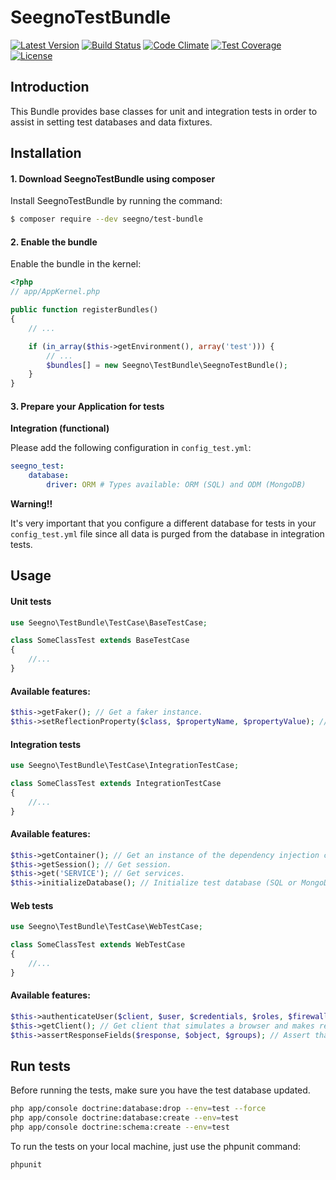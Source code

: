 # SeegnoTestBundle
[![Latest Version][packagist-image]][packagist-url]
[![Build Status][travis-image]][travis-url]
[![Code Climate][codeclimate-gpa-image]][codeclimate-url]
[![Test Coverage][codeclimate-coverage-image]][codeclimate-url]
[![License][license-image]][packagist-url]

## Introduction

This Bundle provides base classes for unit and integration tests in order to assist in setting test databases and data fixtures.

## Installation

#### 1. Download SeegnoTestBundle using composer

Install SeegnoTestBundle by running the command:

``` bash
$ composer require --dev seegno/test-bundle
```

#### 2. Enable the bundle

Enable the bundle in the kernel:

``` php
<?php
// app/AppKernel.php

public function registerBundles()
{
    // ...

    if (in_array($this->getEnvironment(), array('test'))) {
        // ...
        $bundles[] = new Seegno\TestBundle\SeegnoTestBundle();
    }
}
```

#### 3. Prepare your Application for tests

**Integration (functional)**

Please add the following configuration in `config_test.yml`:

```yaml
seegno_test:
    database:
        driver: ORM # Types available: ORM (SQL) and ODM (MongoDB)
```

**Warning!!**

It's very important that you configure a different database for tests in your `config_test.yml` file since all data is purged from the database in integration tests.

## Usage

#### Unit tests

```php
use Seegno\TestBundle\TestCase\BaseTestCase;

class SomeClassTest extends BaseTestCase
{
    //...
}
```

#### Available features:

```php
$this->getFaker(); // Get a faker instance.
$this->setReflectionProperty($class, $propertyName, $propertyValue); // Set a class property using reflection.
```

#### Integration tests

```php
use Seegno\TestBundle\TestCase\IntegrationTestCase;

class SomeClassTest extends IntegrationTestCase
{
    //...
}
```

#### Available features:

```php
$this->getContainer(); // Get an instance of the dependency injection container.
$this->getSession(); // Get session.
$this->get('SERVICE'); // Get services.
$this->initializeDatabase(); // Initialize test database (SQL or MongoDB).
```

#### Web tests

```php
use Seegno\TestBundle\TestCase\WebTestCase;

class SomeClassTest extends WebTestCase
{
    //...
}
```

#### Available features:

```php
$this->authenticateUser($client, $user, $credentials, $roles, $firewall); // Authenticate a user.
$this->getClient(); // Get client that simulates a browser and makes requests to a Kernel object.
$this->assertResponseFields($response, $object, $groups); // Assert that object properties keys are in the response.
```

## Run tests

Before running the tests, make sure you have the test database updated.

```sh
php app/console doctrine:database:drop --env=test --force
php app/console doctrine:database:create --env=test
php app/console doctrine:schema:create --env=test
```

To run the tests on your local machine, just use the phpunit command:

```sh
phpunit
```

[codeclimate-coverage-image]: https://codeclimate.com/github/seegno/SeegnoTestBundle/badges/coverage.svg
[codeclimate-gpa-image]: https://codeclimate.com/github/seegno/SeegnoTestBundle/badges/gpa.svg
[codeclimate-url]: https://codeclimate.com/github/seegno/SeegnoTestBundle
[license-image]: https://poser.pugx.org/seegno/test-bundle/license
[packagist-image]: https://poser.pugx.org/seegno/test-bundle/v/stable
[packagist-url]: https://packagist.org/packages/seegno/test-bundle
[travis-image]: https://travis-ci.org/seegno/SeegnoTestBundle.svg
[travis-url]: https://travis-ci.org/seegno/SeegnoTestBundle
